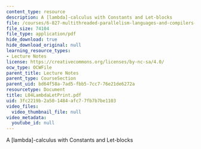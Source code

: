 ```yaml
---
content_type: resource
description: A [lambda]-calculus with Constants and Let-blocks
file: /courses/6-827-multithreaded-parallelism-languages-and-compilers-fall-2002/3fc2219b2a501484afc77fb7b7be1103_L04LambdaLetPrint.pdf
file_size: 74104
file_type: application/pdf
hide_download: true
hide_download_original: null
learning_resource_types:
- Lecture Notes
license: https://creativecommons.org/licenses/by-nc-sa/4.0/
ocw_type: OCWFile
parent_title: Lecture Notes
parent_type: CourseSection
parent_uid: bd64f58a-7ad5-fbb5-7cc7-76e21de6272a
resourcetype: Document
title: L04LambdaLetPrint.pdf
uid: 3fc2219b-2a50-1484-afc7-7fb7b7be1103
video_files:
  video_thumbnail_file: null
video_metadata:
  youtube_id: null
---
```

A [lambda]-calculus with Constants and Let-blocks
